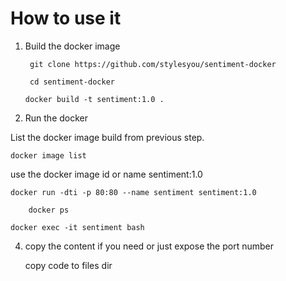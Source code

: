 # How to use it 

1. Build the docker image

        git clone https://github.com/stylesyou/sentiment-docker

        cd sentiment-docker
	
	`docker build -t sentiment:1.0 .`

2. Run the docker

  List the docker image build from previous step.

  	docker image list

  use the docker image id or name sentiment:1.0

	docker run -dti -p 80:80 --name sentiment sentiment:1.0

        docker ps 

	docker exec -it sentiment bash

4. copy the content if you need or just expose the port number

    copy code to files dir


